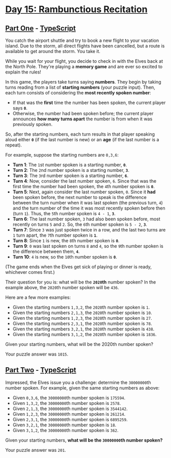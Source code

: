 # [Day 15: Rambunctious Recitation](https://adventofcode.com/2020/day/15)

## [Part One](https://adventofcode.com/2020/day/15#part1) - [TypeScript](./typescript/src/p1.ts)

You catch the airport shuttle and try to book a new flight to your vacation
island. Due to the storm, all direct flights have been cancelled, but a route is
available to get around the storm. You take it.

While you wait for your flight, you decide to check in with the Elves back at
the North Pole. They're playing a **memory game** and are ever so excited to
explain the rules!

In this game, the players take turns saying **numbers**. They begin by taking
turns reading from a list of **starting numbers** (your puzzle input). Then,
each turn consists of considering the **most recently spoken number**:

- If that was the **first** time the number has been spoken, the current player
  says **`0`**.
- Otherwise, the number had been spoken before; the current player announces
  **how many turns apart** the number is from when it was previously spoken.

So, after the starting numbers, each turn results in that player speaking aloud
either **`0`** (if the last number is new) or an **age** (if the last number is
a repeat).

For example, suppose the starting numbers are `0,3,6`:

- **Turn 1**: The `1`st number spoken is a starting number, **`0`**.
- **Turn 2**: The `2`nd number spoken is a starting number, **`3`**.
- **Turn 3**: The `3`rd number spoken is a starting number, **`6`**.
- **Turn 4**: Now, consider the last number spoken, `6`. Since that was the
  first time the number had been spoken, the `4`th number spoken is **`0`**.
- **Turn 5**: Next, again consider the last number spoken, `0`. Since it **had**
  been spoken before, the next number to speak is the difference between the
  turn number when it was last spoken (the previous turn, `4`) and the turn
  number of the time it was most recently spoken before then (turn `1`). Thus,
  the `5`th number spoken is `4 - 1`, **`3`**.
- **Turn 6**: The last number spoken, `3` had also been spoken before, most
  recently on turns `5` and `2`. So, the `6`th number spoken is `5 - 2`,
  **`3`**.
- **Turn 7**: Since `3` was just spoken twice in a row, and the last two turns
  are `1` turn apart, the `7`th number spoken is **`1`**.
- **Turn 8**: Since `1` is new, the `8`th number spoken is **`0`**.
- **Turn 9**: `0` was last spoken on turns `8` and `4`, so the `9`th number
  spoken is the difference between them, **`4`**.
- **Turn 10**: `4` is new, so the `10`th number spoken is **`0`**.

(The game ends when the Elves get sick of playing or dinner is ready, whichever
comes first.)

Their question for you is: what will be the **`2020`th** number spoken? In the
example above, the `2020`th number spoken will be `436`.

Here are a few more examples:

- Given the starting numbers `1,3,2`, the `2020`th number spoken is `1`.
- Given the starting numbers `2,1,3`, the `2020`th number spoken is `10`.
- Given the starting numbers `1,2,3`, the `2020`th number spoken is `27`.
- Given the starting numbers `2,3,1`, the `2020`th number spoken is `78`.
- Given the starting numbers `3,2,1`, the `2020`th number spoken is `438`.
- Given the starting numbers `3,1,2`, the `2020`th number spoken is `1836`.

Given your starting numbers, what will be the 2020th number spoken?

Your puzzle answer was `1015`.

## [Part Two](https://adventofcode.com/2020/day/15#part2) - [TypeScript](./typescript/src/p2.ts)

Impressed, the Elves issue you a challenge: determine the `30000000`th number
spoken. For example, given the same starting numbers as above:

- Given `0,3,6`, the `30000000`th number spoken is `175594`.
- Given `1,3,2`, the `30000000`th number spoken is `2578`.
- Given `2,1,3`, the `30000000`th number spoken is `3544142`.
- Given `1,2,3`, the `30000000`th number spoken is `261214`.
- Given `2,3,1`, the `30000000`th number spoken is `6895259`.
- Given `3,2,1`, the `30000000`th number spoken is `18`.
- Given `3,1,2`, the `30000000`th number spoken is `362`.

Given your starting numbers, **what will be the `30000000`th number spoken?**

Your puzzle answer was `201`.
